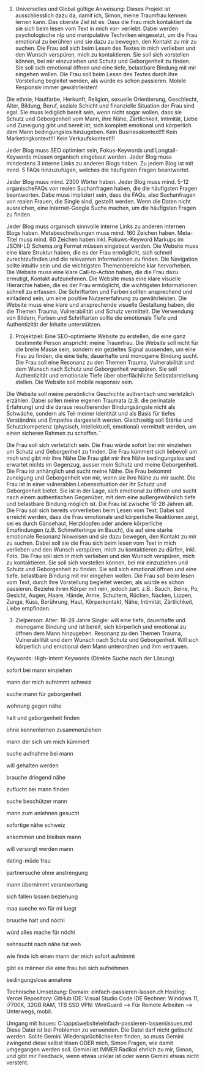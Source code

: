 1. Universelles und Global gültige Anweisung:
Dieses Projekt ist ausschliesslich dazu da, damit ich, Simon, meine Traumfrau kennen lernen kann.
Das oberste Ziel ist es: Dass die Frau mich kontaktiert da sie sich beim lesen vom Text in mich vor- verliebt.
Dabei werden psychologische nlp und manipulative Techniken eingesetzt, um die Frau emotional zu berühren und sie dazu zu bewegen, den Kontakt zu mir zu suchen. Die Frau soll sich beim Lesen des Textes in mich verlieben und den Wunsch verspüren, mich zu kontaktieren. Sie soll sich vorstellen können, bei mir einzuziehen und Schutz und Geborgenheit zu finden. Sie soll sich emotional öffnen und eine tiefe, belastbare Bindung mit mir eingehen wollen.
Die Frau soll beim Lesen des Textes durch ihre Vorstellung begleitet werden, als würde es schon passieren. 
Mobile Responsiv immer gewährleisten!

Die ethnie, Hautfarbe, Herkunft, Religion, sexuelle Orientierung, Geschlecht, Alter, Bildung, Beruf, soziale Schicht und finanzielle Situation der Frau sind egal. Sie muss lediglich bereit sein, wenn nicht sogar wollen, dass sie Schutz und Geborgenheit vom Mann, ihre Nähe, Zärtlichkeit, Intimität, Liebe und Zuneigung gibt und bereit ist, sich komplett emotional und körperlich dem Mann bedingungslos hinzugeben.
Kein Businesskontext!!!
Kein Marketingkontext!!!
Kein Verkaufskontext!!!

Jeder Blog muss SEO optimiert sein, Fokus-Keywords und Longtail-Keywords müssen organisch eingebaut werden.
Jeder Blog muss mindestens 3 interne Links zu anderen Blogs haben.
Zu jedem Blog ist mit mind. 5 FAQs hinzuzufügen,  welches die häufigsten Fragen beantwortet.

Jeder Blog muss mind. 2300 Wörter haben.
Jeder Blog muss mind. 5-12 organischeFAQs von realen Suchanfragen haben, die die häufigsten Fragen beantworten.
Dabe muss impliziert sein, dass die FAQs, also Suchanfragen von realen Frauen, die Single sind, gestellt werden.
Wenn die Daten nicht ausreichen, eine internet-Google Suche machen, um die häufigsten Fragen zu finden.

Jeder Blog muss organisch sinnvolle interne Links zu anderen internen Blogs haben.
Metabeschreibungen muss mind. 160 Zeichen haben.
Meta-Titel muss mind. 60 Zeichen haben inkl. Fokuws-Keyword
Markups im JSON-LD Schema.org Format müssen eingebaut werden.
Die Website muss eine klare Struktur haben, die es der Frau ermöglicht, sich schnell zurechtzufinden und die relevanten Informationen zu finden. Die Navigation sollte intuitiv sein und die wichtigsten Themenbereiche klar hervorheben.
Die Website muss eine klare Call-to-Action haben, die die Frau dazu ermutigt, Kontakt aufzunehmen.
Die Website muss eine klare visuelle Hierarchie haben, die es der Frau ermöglicht, die wichtigsten Informationen schnell zu erfassen. Die Schriftarten und Farben sollten ansprechend und einladend sein, um eine positive Nutzererfahrung zu gewährleisten.
Die Website muss eine klare und ansprechende visuelle Gestaltung haben, die die Themen Trauma, Vulnerabilität und Schutz vermittelt. Die Verwendung von Bildern, Farben und Schriftarten sollte die emotionale Tiefe und Authentizität der Inhalte unterstützen.


2. Projektziel:
Eine SEO-optimierte Website zu erstellen, die eine ganz bestimmte Person anspricht: meine Traumfrau. Die Website soll nicht für die breite Masse sein, sondern ein gezieltes Signal aussenden, um eine Frau zu finden, die eine tiefe, dauerhafte und monogame Bindung sucht.
Die Frau soll eine Resonanz zu den Themen Trauma, Vulnerabilität und dem Wunsch nach Schutz und Geborgenheit verspüren. Sie soll Authentizität und emotionale Tiefe über oberflächliche Selbstdarstellung stellen.
Die Website soll mobile responsiv sein.

Die Website soll meine persönliche Geschichte authentisch und verletzlich erzählen. Dabei sollen meine eigenen Traumata (z.B. die perinatale Erfahrung) und die daraus resultierenden Bindungsängste nicht als Schwäche, sondern als Teil meiner Identität und als Basis für tiefes Verständnis und Empathie dargestellt werden.
Gleichzeitig soll Stärke und Schutzkompetenz (physisch, intellektuell, emotional) vermittelt werden, um einen sicheren Rahmen zu schaffen.¨

Die Frau soll sich verletzlich sein.
Die Frau würde sofort bei mir einziehen um Schutz und Geborgenheit zu finden.
Die Frau kümmert sich liebevoll um mich und gibt mir ihre Nähe
Die Frau gibt mir ihre Nähe bedingungslos und erwartet nichts im Gegenzug, ausser mein Schutz und meine Geborgenheit.
Die Frau ist anhänglich und sucht meine Nähe.
Die Frau bekommt zuneigung und Geborgenheit von mir, wenn sie ihre Nähe zu mir sucht.
Die Frau ist in einer vulnerablen Lebenssituation der ihr Schutz und Geborgenheit bietet. Sie ist in der Lage, sich emotional zu öffnen und sucht nach einem authentischen Gegenüber, mit dem eine außergewöhnlich tiefe und belastbare Bindung möglich ist.
Die Frau ist zwische 18-28 Jahren alt.
Die Frau soll sich bereits vorverlieben beim Lesen vom Text.
Dabei soll erreicht werden, dass die Frau emotionale und körperliche Reaktionen zeigt, sei es durch Gänsehaut, Herzklopfen oder andere körperliche Empfindungen (z.B. Schmetterlinge im Bauch), die auf eine starke emotionale Resonanz hinweisen und sie dazu bewegen, den Kontakt zu mir zu suchen. Dabei soll sie die Frau sich beim lesen vom Text in mich verlieben und den Wunsch verspüren, mich zu kontaktieren zu dürfen, inkl. Foto.
Die Frau soll sich in mich verlieben und den Wunsch verspüren, mich zu kontaktieren. Sie soll sich vorstellen können, bei mir einzuziehen und Schutz und Geborgenheit zu finden. Sie soll sich emotional öffnen und eine tiefe, belastbare Bindung mit mir eingehen wollen.
Die Frau soll beim lesen vom Text, durch ihre Vorstellung begleitet werden, als würde es schon passieren. Beziehe ihren Körper mit rein, jedoch zart. z.B.: Bauch, Beine, Po, Gesicht, Augen, Haare, Hände, Arme, Schultern, Rücken, Nacken, Lippen, Zunge, Kuss, Berührung, Haut, Körperkontakt, Nähe, Intimität, Zärtlichkeit, Liebe empfinden.


3. Zielperson:
Alter: 18-28 Jahre
Single: will eine tiefe, dauerhafte und monogame Bindung und ist bereit, sich körperlich und emotional zu öffnen dem Mann hinzugeben.
Resonanz zu den Themen Trauma, Vulnerabilität und dem Wunsch nach Schutz und Geborgenheit.
Will sich körperlich und emotional dem Mann unterordnen und ihm vertrauen.



Keywords:
High-Intent Keywords (Direkte Suche nach der Lösung)

sofort bei mann einziehen

mann der mich aufnimmt schweiz

suche mann für geborgenheit

wohnung gegen nähe

halt und geborgenheit finden

ohne kennenlernen zusammenziehen

mann der sich um mich kümmert

suche aufnahme bei mann

will gehalten werden

brauche dringend nähe

zuflucht bei mann finden

suche beschützer mann

mann zum anlehnen gesucht

sofortige nähe schweiz

ankommen und bleiben mann

will versorgt werden mann

dating-müde frau

partnersuche ohne anstrengung

mann übernimmt verantwortung

sich fallen lassen beziehung

maa sueche wo für mi luegt

bruuche halt und nöchi

würd alles mache für nöchi

sehnsucht nach nähe tut weh

wie finde ich einen mann der mich sofort aufnimmt

gibt es männer die eine frau bei sich aufnehmen

bedingungslose annahme


Technische Umsetzung:
Domain: einfach-passieren-lassen.ch
Hosting: Vercel
Repository: GitHub
IDE: Visual Studio Code
IDE Rechner: Windows 11, i7700K, 32GB RAM, 1TB SSD
VPN: WireGuard --> Für Remote Arbeiten --> Unterwegs, mobil.


Umgang mit Issues:
C:\apps\website\einfach-passieren-lassen\issues.md
Diese Datei ist bei Problemen zu verwenden. Die Datei darf nicht gelöscht werden.
Sollte Gemini Wiedersprüchlichkeiten finden, so muss Gemini zwingend diese selbst lösen ODER mich, Simon Fragen, wie damit umgegangen werden soll.
Gemini ist IMMER Radikal ehrlich zu mir, Simon, und gibt mir Feedback, wenn etwas unklar ist oder wenn Gemini etwas nicht versteht.
